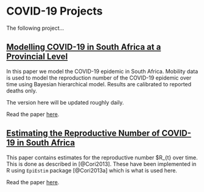 # COVID-19 Projects

The following project...

## [Modelling COVID-19 in South Africa at a Provincial Level](modelling_covid-19_in_south_africa_at_a_provincial_level.html) 

In this paper we model the COVID-19 epidemic in South Africa. Mobility data is used to model the reproduction number of the COVID-19 epidemic over time using Bayesian hierarchical model. Results are calibrated to reported deaths only. 

The version here will be updated roughly daily.

Read the paper [here](modelling_covid-19_in_south_africa_at_a_provincial_level.md).


## [Estimating the Reproductive Number of COVID-19 in South Africa](estimating_r_south_africa.nb.html) 

This paper contains estimates for the reproductive number $R_{t} over time.  This is done as described in [@Cori2013].  These have been implemented in R using `EpiEstim` package [@Cori2013a] which is what is used here.  

Read the paper [here](estimating_r_south_africa.html).
